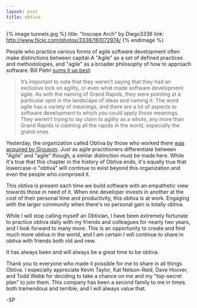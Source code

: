 ```yaml
---
layout: post
title: obtiva
---
```


{% image tunnels.jpg %}
	title: "Inscope Arch" by Diego3336
	link: http://www.flickr.com/photos/3336/161072974/
{% endimage %}
	
People who practice various forms of agile software development often make distinctions between capital-A "Agile" as a set of defined practices and methodologies, and "agile" as a broader philosophy of how to approach software. Bill Pietri [sums it up best](http://agilefocus.com/2009/02/06/agile-versus-agile/):

> It’s important to note that they weren’t saying that they had an exclusive lock on agility, or even what made software development agile. As with the naming of Grand Rapids, they were pointing at a particular spot in the landscape of ideas and naming it. The word agile has a variety of meanings, and there are a lot of aspects to software development to which you could apply those meanings. They weren’t trying to lay claim to agility as a whole, any more than Grand Rapids is claiming all the rapids in the world, especially the grand ones.

Yesterday, the organization called Obtiva by those who worked there [was acquired by Groupon](http://www.groupon.com/blog/cities/we-call-it-grouptiva-groupon-acquires-obtiva/). Just as agile practitioners differentiate between "Agile" and "agile" though, a similar distinction must be made here. While it's true that this chapter in the history of Obtiva ends, it's equally true that lowercase-o "obtiva" will continue to exist beyond this organization and even the people who comprised it. 

This obtiva is present each time we build software with an empathetic view towards those in need of it. When one developer invests in another at the cost of their personal time and productivity, this obtiva is at work. Engaging with the larger community when there's no personal gain is totally obtiva.

While I will stop calling myself an Obtivian, I have been extremely fortunate to practice obtiva daily with my friends and colleagues for nearly two years, and I look forward to many more. This is an opportunity to create and find much more obtiva in the world, and I am certain I will continue to share in obtiva with friends both old and new.

It has always been and will always be a great time to be obtiva.

Thank you to everyone who made it possible for me to share in all things Obtiva. I especially appreciate Kevin Taylor, Kat Nelson-Reid, Dave Hoover, and Todd Webb for deciding to take a chance on me and my "top-secret plan" to join them. This company has been a second family to me in times both tremendous and terrible, and I will always value that.

-SP